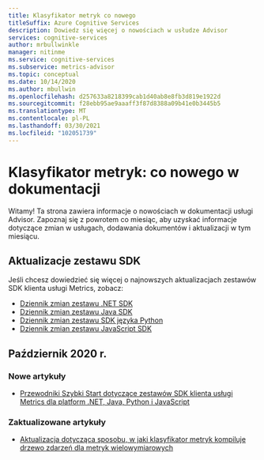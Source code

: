 ```yaml
---
title: Klasyfikator metryk co nowego
titleSuffix: Azure Cognitive Services
description: Dowiedz się więcej o nowościach w usłudze Advisor
services: cognitive-services
author: mrbullwinkle
manager: nitinme
ms.service: cognitive-services
ms.subservice: metrics-advisor
ms.topic: conceptual
ms.date: 10/14/2020
ms.author: mbullwin
ms.openlocfilehash: d257633a8218399cab1d40ab8e8fb3d819e1922d
ms.sourcegitcommit: f28ebb95ae9aaaff3f87d8388a09b41e0b3445b5
ms.translationtype: MT
ms.contentlocale: pl-PL
ms.lasthandoff: 03/30/2021
ms.locfileid: "102051739"
---
```

# <a name="metrics-advisor-whats-new-in-the-docs"></a>Klasyfikator metryk: co nowego w dokumentacji

Witamy! Ta strona zawiera informacje o nowościach w dokumentacji usługi Advisor. Zapoznaj się z powrotem co miesiąc, aby uzyskać informacje dotyczące zmian w usługach, dodawania dokumentów i aktualizacji w tym miesiącu.

## <a name="sdk-updates"></a>Aktualizacje zestawu SDK

Jeśli chcesz dowiedzieć się więcej o najnowszych aktualizacjach zestawów SDK klienta usługi Metrics, zobacz: 

* [Dziennik zmian zestawu .NET SDK](https://github.com/Azure/azure-sdk-for-net/blob/master/sdk/metricsadvisor/Azure.AI.MetricsAdvisor/CHANGELOG.md)
* [Dziennik zmian zestawu Java SDK ](https://github.com/Azure/azure-sdk-for-java/blob/master/sdk/metricsadvisor/azure-ai-metricsadvisor/CHANGELOG.md)
* [Dziennik zmian zestawu SDK języka Python](https://github.com/Azure/azure-sdk-for-python/blob/master/sdk/metricsadvisor/azure-ai-metricsadvisor/CHANGELOG.md)
* [Dziennik zmian zestawu JavaScript SDK](https://github.com/Azure/azure-sdk-for-js/blob/master/sdk/metricsadvisor/ai-metrics-advisor/CHANGELOG.md)

## <a name="october-2020"></a>Październik 2020 r.

### <a name="new-articles"></a>Nowe artykuły

* [Przewodniki Szybki Start dotyczące zestawów SDK klienta usługi Metrics dla platform .NET, Java, Python i JavaScript](quickstarts/rest-api-and-client-library.md)

### <a name="updated-articles"></a>Zaktualizowane artykuły

* [Aktualizacja dotycząca sposobu, w jaki klasyfikator metryk kompiluje drzewo zdarzeń dla metryk wielowymiarowych](faq.md#how-does-metric-advisor-build-an-incident-tree-for-multi-dimensional-metrics)